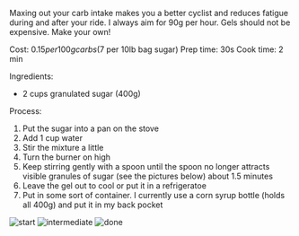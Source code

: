 
Maxing out your carb intake makes you a better cyclist and reduces fatigue during and after your ride. I always aim for 90g per hour. Gels should not be expensive. Make your own!

Cost: $0.15 per 100 g carbs ($7 per 10lb bag sugar)
Prep time: 30s
Cook time: 2 min

Ingredients:

- 2 cups granulated sugar (400g)

Process:

1. Put the sugar into a pan on the stove
1. Add 1 cup water
1. Stir the mixture a little
1. Turn the burner on high
1. Keep stirring gently with a spoon until the spoon no longer attracts visible granules of sugar (see the pictures below) about 1.5 minutes
1. Leave the gel out to cool or put it in a refrigeratoe
1. Put in some sort of container. I currently use a corn syrup bottle (holds all 400g) and put it in my back pocket



![start](../assets/7/start.jpg)
![intermediate](../assets/7/intermediate.jpg)
![done](../assets/7/done.jpg)